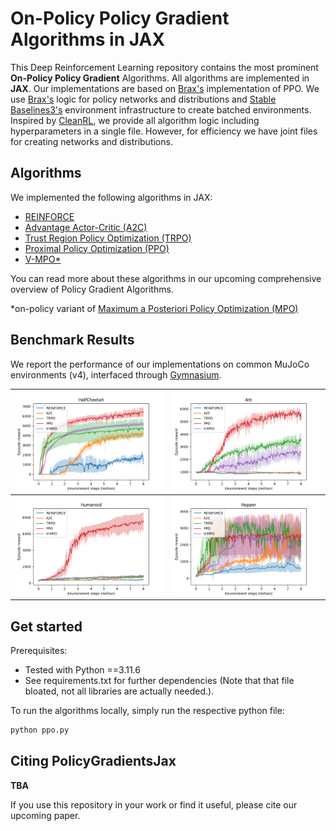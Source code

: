 # On-Policy Policy Gradient Algorithms in JAX

This Deep Reinforcement Learning repository contains the most prominent **On-Policy Policy Gradient** Algorithms. 
All algorithms are implemented in **JAX**. Our implementations are based on [Brax's](https://github.com/google/brax) implementation of PPO. We use [Brax's](https://github.com/google/brax) logic for policy networks and distributions and [Stable Baselines3's](https://github.com/DLR-RM/stable-baselines3) environment infrastructure to create batched environments. Inspired by [CleanRL](https://github.com/vwxyzjn/cleanrl), we 
provide all algorithm logic including hyperparameters in a single file. However, for efficiency we have joint files for creating networks and distributions.


## Algorithms

We implemented the following algorithms in JAX:
* [REINFORCE](https://proceedings.neurips.cc/paper/1999/file/464d828b85b0bed98e80ade0a5c43b0f-Paper.pdf)
* [Advantage Actor-Critic (A2C)](https://arxiv.org/abs/1602.01783)
* [Trust Region Policy Optimization (TRPO)](https://arxiv.org/abs/1502.05477)
* [Proximal Policy Optimization (PPO)](https://arxiv.org/abs/1707.06347)
* [V-MPO*](https://arxiv.org/abs/1909.12238)

You can read more about these algorithms in our upcoming comprehensive overview of Policy Gradient Algorithms.

*on-policy variant of [Maximum a Posteriori Policy Optimization (MPO)](https://arxiv.org/abs/1806.06920)


## Benchmark Results

We report the performance of our implementations on common MuJoCo environments (v4), interfaced through [Gymnasium](https://gymnasium.farama.org).

|![](/images/perf_plot_HalfCheetah.png)             |  ![](/images/perf_plot_Ant.png)|
:-------------------------:|:-------------------------:
|![](/images/perf_plot_Humanoid.png)  |  ![](/images/perf_plot_Hopper.png)|



## Get started

Prerequisites:
* Tested with Python ==3.11.6
* See requirements.txt for further dependencies (Note that that file bloated, not all libraries are actually needed.).

To run the algorithms locally, simply run the respective python file:

```bash
python ppo.py
```


## Citing PolicyGradientsJax

**TBA**

If you use this repository in your work or find it useful, please cite our upcoming paper.

